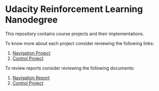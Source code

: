 # Udacity Reinforcement Learning Nanodegree

This repository contains course projects and their implementations.

To know more about each project consider reviewing the following links:

1. [Navigation Project](navigation/README.md)
2. [Control Project](control/README.md)

To review reports consider reviewing the following documents:

1. [Navigation Report](navigation/Report.pdf)
2. [Control Project](control/Report.md)

